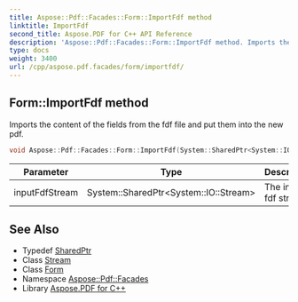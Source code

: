 ```yaml
---
title: Aspose::Pdf::Facades::Form::ImportFdf method
linktitle: ImportFdf
second_title: Aspose.PDF for C++ API Reference
description: 'Aspose::Pdf::Facades::Form::ImportFdf method. Imports the content of the fields from the fdf file and put them into the new pdf in C++.'
type: docs
weight: 3400
url: /cpp/aspose.pdf.facades/form/importfdf/
---
```

## Form::ImportFdf method


Imports the content of the fields from the fdf file and put them into the new pdf.

```cpp
void Aspose::Pdf::Facades::Form::ImportFdf(System::SharedPtr<System::IO::Stream> inputFdfStream)
```


| Parameter | Type | Description |
| --- | --- | --- |
| inputFdfStream | System::SharedPtr\<System::IO::Stream\> | The input fdf stream. |

## See Also

* Typedef [SharedPtr](../../../system/sharedptr/)
* Class [Stream](../../../system.io/stream/)
* Class [Form](../)
* Namespace [Aspose::Pdf::Facades](../../)
* Library [Aspose.PDF for C++](../../../)
